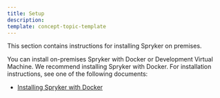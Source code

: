 ```yaml
---
title: Setup
description:
template: concept-topic-template
---
```


This section contains instructions for installing Spryker on premises.

You can install on-premises Spryker with Docker or Development Virtual Machine. We recommend installing Spryker with Docker. For installation instructions, see one of the following documents:

* [Installing Spryker with Docker](/docs/scos/dev/setup/installing-spryker-with-docker/installing-spryker-with-docker.html)
